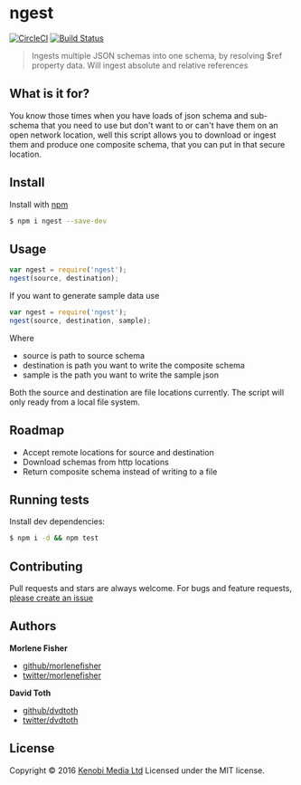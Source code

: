 # ngest

 [![CircleCI](https://circleci.com/gh/kenobi-media/ngest/tree/master.svg?style=shield)](https://circleci.com/gh/kenobi-media/ngest/tree/master) [![Build Status](https://travis-ci.org/kenobi-media/ngest.svg?branch=master)](https://travis-ci.org/kenobi-media/ngest)
> Ingests multiple JSON schemas into one schema, by resolving $ref property data. Will ingest absolute  and relative references

## What is it for?

You know those times when you have loads of json schema and sub-schema that you need to use but don't want to or can't have them on an open network location, well this script allows you to download or ingest them and produce one composite schema, that you can put in that secure location.

## Install

Install with [npm](https://www.npmjs.com/)

```sh
$ npm i ngest --save-dev
```

## Usage

```js
var ngest = require('ngest');
ngest(source, destination);
```

If you want to generate sample data use
```js
var ngest = require('ngest');
ngest(source, destination, sample);
```

Where 
* source is path to source schema
* destination is path you want to write the composite schema
* sample is the path you want to write the sample json 

Both the source and destination are file locations currently. The script will only ready from a local file system.

## Roadmap

- Accept remote locations for source and destination
- Download schemas from http locations
- Return composite schema instead of writing to a file

## Running tests

Install dev dependencies:

```sh
$ npm i -d && npm test
```

## Contributing

Pull requests and stars are always welcome. For bugs and feature requests, [please create an issue](https://github.com/kenobi-media/ngest/issues)

## Authors

**Morlene Fisher**

* [github/morlenefisher](https://github.com/morlenefisher)
* [twitter/morlenefisher](http://twitter.com/morlenefisher)


**David Toth**

* [github/dvdtoth](https://github.com/dvdtoth)
* [twitter/dvdtoth](http://twitter.com/dvdtoth)

## License

Copyright © 2016 [Kenobi Media Ltd]()
Licensed under the MIT license.
